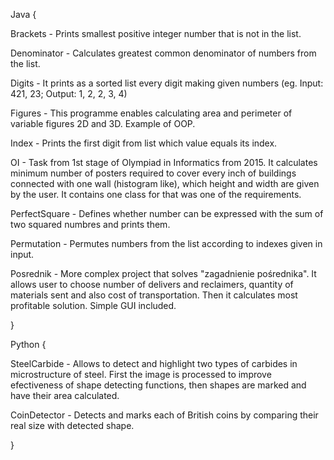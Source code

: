 Java {


  Brackets - Prints smallest positive integer number that is not in the list.

  Denominator - Calculates greatest common denominator of numbers from the list.

  Digits - It prints as a sorted list every digit making given numbers (eg. Input: 421, 23; Output: 1, 2, 2, 3, 4)

  Figures - This programme enables calculating area and perimeter of variable figures 2D and 3D. Example of OOP.

  Index - Prints the first digit from list which value equals its index.

  OI - Task from 1st stage of Olympiad in Informatics from 2015. It calculates minimum number of posters required to cover every inch of buildings connected with one       wall (histogram like), which height and width are given by the user. It contains one class for that was one of the requirements.

  PerfectSquare - Defines whether number can be expressed with the sum of two squared numbres and prints them.

  Permutation - Permutes numbers from the list according to indexes given in input.

  Posrednik - More complex project that solves "zagadnienie pośrednika". It allows user to choose number of delivers and reclaimers, quantity of materials sent and also   cost of transportation. Then it calculates most profitable solution. Simple GUI included.

}

Python {

  SteelCarbide - Allows to detect and highlight two types of carbides in microstructure of steel. First the image is processed to improve efectiveness of shape detecting   functions, then shapes are marked and have their area calculated.  

  CoinDetector - Detects and marks each of British coins by comparing their real size with detected shape.

}
